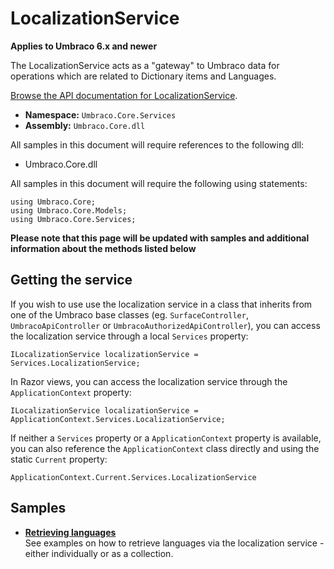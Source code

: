 # LocalizationService

**Applies to Umbraco 6.x and newer**

The LocalizationService acts as a "gateway" to Umbraco data for operations which are related to Dictionary items and Languages.

[Browse the API documentation for LocalizationService](https://our.umbraco.com/apidocs/csharp/api/Umbraco.Core.Services.LocalizationService.html).

 * **Namespace:** `Umbraco.Core.Services` 
 * **Assembly:** `Umbraco.Core.dll`

All samples in this document will require references to the following dll:

* Umbraco.Core.dll

All samples in this document will require the following using statements:
	
	using Umbraco.Core;
	using Umbraco.Core.Models;
	using Umbraco.Core.Services;

**Please note that this page will be updated with samples and additional information about the methods listed below**

## Getting the service

If you wish to use use the localization service in a class that inherits from one of the Umbraco base classes (eg. `SurfaceController`, `UmbracoApiController` or `UmbracoAuthorizedApiController`), you can access the localization service through a local `Services` property:

	ILocalizationService localizationService = Services.LocalizationService;
	
In Razor views, you can access the localization service through the `ApplicationContext` property:

    ILocalizationService localizationService = ApplicationContext.Services.LocalizationService;

If neither a `Services` property or a `ApplicationContext` property is available, you can also reference the `ApplicationContext` class directly and using the static `Current` property:

	ApplicationContext.Current.Services.LocalizationService

## Samples

* [**Retrieving languages**](Retrieving-languages.md)<br />See examples on how to retrieve languages via the localization service - either individually or as a collection.
